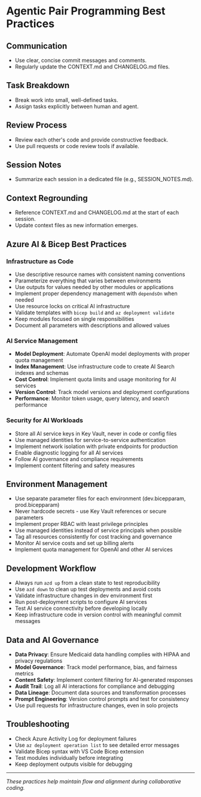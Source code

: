 # Agentic Pair Programming Best Practices

## Communication

- Use clear, concise commit messages and comments.
- Regularly update the CONTEXT.md and CHANGELOG.md files.

## Task Breakdown

- Break work into small, well-defined tasks.
- Assign tasks explicitly between human and agent.

## Review Process

- Review each other's code and provide constructive feedback.
- Use pull requests or code review tools if available.

## Session Notes

- Summarize each session in a dedicated file (e.g., SESSION_NOTES.md).

## Context Regrounding

- Reference CONTEXT.md and CHANGELOG.md at the start of each session.
- Update context files as new information emerges.

## Azure AI & Bicep Best Practices

### Infrastructure as Code

- Use descriptive resource names with consistent naming conventions
- Parameterize everything that varies between environments
- Use outputs for values needed by other modules or applications
- Implement proper dependency management with `dependsOn` when needed
- Use resource locks on critical AI infrastructure
- Validate templates with `bicep build` and `az deployment validate`
- Keep modules focused on single responsibilities
- Document all parameters with descriptions and allowed values

### AI Service Management

- **Model Deployment**: Automate OpenAI model deployments with proper quota management
- **Index Management**: Use infrastructure code to create AI Search indexes and schemas
- **Cost Control**: Implement quota limits and usage monitoring for AI services
- **Version Control**: Track model versions and deployment configurations
- **Performance**: Monitor token usage, query latency, and search performance

### Security for AI Workloads

- Store all AI service keys in Key Vault, never in code or config files
- Use managed identities for service-to-service authentication
- Implement network isolation with private endpoints for production
- Enable diagnostic logging for all AI services
- Follow AI governance and compliance requirements
- Implement content filtering and safety measures

## Environment Management

- Use separate parameter files for each environment (dev.bicepparam, prod.bicepparam)
- Never hardcode secrets - use Key Vault references or secure parameters
- Implement proper RBAC with least privilege principles
- Use managed identities instead of service principals when possible
- Tag all resources consistently for cost tracking and governance
- Monitor AI service costs and set up billing alerts
- Implement quota management for OpenAI and other AI services

## Development Workflow

- Always run `azd up` from a clean state to test reproducibility
- Use `azd down` to clean up test deployments and avoid costs
- Validate infrastructure changes in dev environment first
- Run post-deployment scripts to configure AI services
- Test AI service connectivity before developing locally
- Keep infrastructure code in version control with meaningful commit messages

## Data and AI Governance

- **Data Privacy**: Ensure Medicaid data handling complies with HIPAA and privacy regulations
- **Model Governance**: Track model performance, bias, and fairness metrics
- **Content Safety**: Implement content filtering for AI-generated responses
- **Audit Trail**: Log all AI interactions for compliance and debugging
- **Data Lineage**: Document data sources and transformation processes
- **Prompt Engineering**: Version control prompts and test for consistency
- Use pull requests for infrastructure changes, even in solo projects

## Troubleshooting

- Check Azure Activity Log for deployment failures
- Use `az deployment operation list` to see detailed error messages
- Validate Bicep syntax with VS Code Bicep extension
- Test modules individually before integrating
- Keep deployment outputs visible for debugging

---

_These practices help maintain flow and alignment during collaborative coding._

